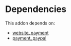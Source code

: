 # Dependencies

This addon depends on:

- [website_payment](https://github.com/bringout/oca-ocb-website/tree/727598c0d7a6eb8cd7e5356eb5e2c1b21390e0c1/odoo-bringout-oca-ocb-website_payment)
- [payment_paypal](../../odoo-bringout-oca-ocb-payment_paypal)
